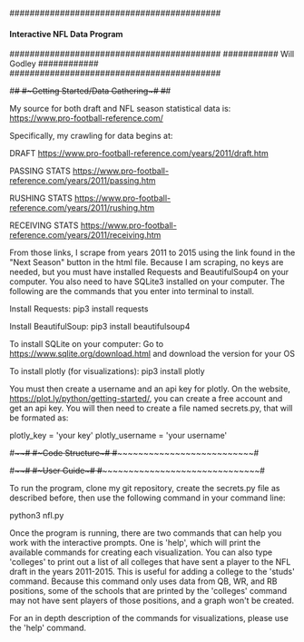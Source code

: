 ##########################################
####   Interactive NFL Data Program   ####
##########################################
###########    Will Godley    ############
##########################################

#~~~~~~~~~~~~~~~~~~~~~~~~~~~~~~~~~~~~~~~~#
#~~~~~Getting Started/Data Gathering~~~~~#
#~~~~~~~~~~~~~~~~~~~~~~~~~~~~~~~~~~~~~~~~#

My source for both draft and NFL season statistical data is:
https://www.pro-football-reference.com/

Specifically, my crawling for data begins at:

DRAFT
https://www.pro-football-reference.com/years/2011/draft.htm

PASSING STATS
https://www.pro-football-reference.com/years/2011/passing.htm

RUSHING STATS
https://www.pro-football-reference.com/years/2011/rushing.htm

RECEIVING STATS
https://www.pro-football-reference.com/years/2011/receiving.htm

From those links, I scrape from years 2011 to 2015 using the link found in
the "Next Season" button in the html file. Because I am scraping, no keys
are needed, but you must have installed Requests and BeautifulSoup4
on your computer. You also need to have SQLite3 installed on your computer.
The following are the commands that you enter into terminal to install.

Install Requests:
    pip3 install requests

Install BeautifulSoup:
    pip3 install beautifulsoup4

To install SQLite on your computer:
    Go to https://www.sqlite.org/download.html and download the version for your OS

To install plotly (for visualizations):
    pip3 install plotly

You must then create a username and an api key for plotly. On the website,
https://plot.ly/python/getting-started/, you can create a free account and
get an api key. You will then need to create a file named secrets.py,
that will be formated as:

plotly_key = 'your key'
plotly_username = 'your username'


#~~~~~~~~~~~~~~~~~~~~~~~~~~~~~~~~~~~~~~~~#
#~~~~~~~~~~~~~Code Structure~~~~~~~~~~~~~#
#~~~~~~~~~~~~~~~~~~~~~~~~~~~~~~~~~~~~~~~~#



#~~~~~~~~~~~~~~~~~~~~~~~~~~~~~~~~~~~~~~~~#
#~~~~~~~~~~~~~~~User Guide~~~~~~~~~~~~~~~#
#~~~~~~~~~~~~~~~~~~~~~~~~~~~~~~~~~~~~~~~~#

To run the program, clone my git repository, create the secrets.py file as
described before, then use the following command in your command line:

python3 nfl.py

Once the program is running, there are two commands that can help you work
with the interactive prompts. One is 'help', which will print the available
commands for creating each visualization. You can also type 'colleges' to
print out a list of all colleges that have sent a player to the NFL draft
in the years 2011-2015. This is useful for adding a college to the 'studs'
command. Because this command only uses data from QB, WR, and RB positions,
some of the schools that are printed by the 'colleges' command may not have
sent players of those positions, and a graph won't be created.

For an in depth description of the commands for visualizations, please use the
'help' command.
